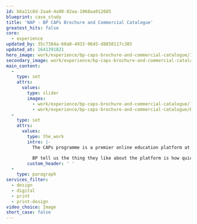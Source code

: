 ```yaml
---
id: b6a11c8d-2aa4-4a98-82aa-1068aa012685
blueprint: case_study
title: 'NAP - BP CAPs Brochure and Commercial Catalogue'
greatest_hits: false
core:
  - experience
updated_by: 35c7384a-60a0-4933-9645-d8850117c385
updated_at: 1641391821
hero_image: work/experience/bp-caps-brochure-and-commercial-catalogue/1-caps-brochure.jpg
secondary_image: work/experience/bp-caps-brochure-and-commercial-catalogue/1-caps-brochure_V2.jpg
main_content:
  -
    type: set
    attrs:
      values:
        type: slider
        images:
          - work/experience/bp-caps-brochure-and-commercial-catalogue/1-caps-brochure_V4.jpg
          - work/experience/bp-caps-brochure-and-commercial-catalogue/BP-caps-brochure-feature.jpg
  -
    type: set
    attrs:
      values:
        type: the_work
        intro: |-
          The CAPs programme is a premier online education platform at BP. The platform gives BP employees easy access to course, training information and additional tools. So when BP came to us to create a digital interface and print design, we focussed on creating a user experience with easy navigation. The clean layout is designed to help people through their development and learning journey.

          BP tell us the thing they like about the platform is how quickly staff can find and use the content. We're taking that as a compliment. Our suggestions of visually presented infographics, calendar overviews and timelines have made the platform a go-to resource for anyone looking to develop their skills.
        custom_header: ' '
  -
    type: paragraph
services_filter:
  - design
  - digital
  - print
  - print-design
video_choice: Image
short_case: false
---
```

